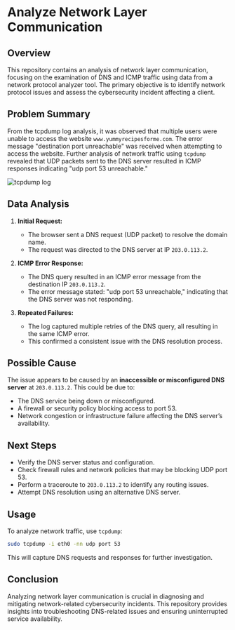 # Analyze Network Layer Communication

## Overview

This repository contains an analysis of network layer communication, focusing on the examination of DNS and ICMP traffic using data from a network protocol analyzer tool. The primary objective is to identify network protocol issues and assess the cybersecurity incident affecting a client.

## Problem Summary

From the tcpdump log analysis, it was observed that multiple users were unable to access the website `www.yummyrecipesforme.com`. The error message "destination port unreachable" was received when attempting to access the website. Further analysis of network traffic using `tcpdump` revealed that UDP packets sent to the DNS server resulted in ICMP responses indicating "udp port 53 unreachable."

![tcpdump log](https://github.com/user-attachments/assets/0532207b-57df-4502-8adc-9a39e02a19b8)


## Data Analysis

1. **Initial Request:**

   - The browser sent a DNS request (UDP packet) to resolve the domain name.
   - The request was directed to the DNS server at IP `203.0.113.2`.

2. **ICMP Error Response:**

   - The DNS query resulted in an ICMP error message from the destination IP `203.0.113.2`.
   - The error message stated: "udp port 53 unreachable," indicating that the DNS server was not responding.

3. **Repeated Failures:**

   - The log captured multiple retries of the DNS query, all resulting in the same ICMP error.
   - This confirmed a consistent issue with the DNS resolution process.

## Possible Cause

The issue appears to be caused by an **inaccessible or misconfigured DNS server** at `203.0.113.2`. This could be due to:

- The DNS service being down or misconfigured.
- A firewall or security policy blocking access to port 53.
- Network congestion or infrastructure failure affecting the DNS server’s availability.

## Next Steps

- Verify the DNS server status and configuration.
- Check firewall rules and network policies that may be blocking UDP port 53.
- Perform a traceroute to `203.0.113.2` to identify any routing issues.
- Attempt DNS resolution using an alternative DNS server.

## Usage

To analyze network traffic, use `tcpdump`:

```sh
sudo tcpdump -i eth0 -nn udp port 53
```

This will capture DNS requests and responses for further investigation.

## Conclusion

Analyzing network layer communication is crucial in diagnosing and mitigating network-related cybersecurity incidents. This repository provides insights into troubleshooting DNS-related issues and ensuring uninterrupted service availability.



